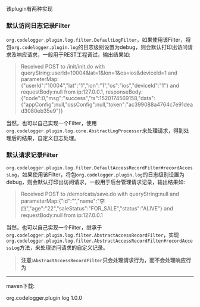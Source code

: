 该plugin有两种实现

### 默认访问日志记录Filter
`org.codelogger.plugin.log.filter.DefaultLogFilter`，如果使用该Filter，将包`org.codelogger.plugin.log`的日志级别设置为debug，则会默认打印出访问请求及响应请求，一般用于REST工程调试，输出结果如:

> Received POST to /init/init.do with queryString:userId=10004&lat=1&lon=1&os=ios&deviceId=1 and parameterMap:{"userId":"10004","lat":"1","lon":"1","os":"ios","deviceId":"1"} and requestBody:null from ip:127.0.0.1, responseBody:{"code":0,"msg":"success","ts":1520174569158,"data":{"appConfig":null,"ossConfig":null,"token":"ac399088a4764c7e91dead3080eb35e9"}}

当然，也可以自己实现一个Filter，使用`org.codelogger.plugin.log.core.AbstractLogProcessor`来处理请求，得到处理后的结果，自定义日志处理。

### 默认请求记录Filter
`org.codelogger.plugin.log.filter.DefaultAccessRecordFilter#recordAccessLog`，如果使用该Filter，将包`org.codelogger.plugin.log`的日志级别设置为debug，则会默认打印出访问请求，一般用于后台管理请求记录，输出结果如:

> Received POST to /demo/cats/save.do with queryString:null and parameterMap:{"id":"","name":"李四","age":"22","saleStatus":"FOR_SALE","status":"ALIVE"} and requestBody:null from ip:127.0.0.1 

当然，也可以自己实现一个Filter，继承于`org.codelogger.plugin.log.filter.AbstractAccessRecordFilter`，实现`org.codelogger.plugin.log.filter.AbstractAccessRecordFilter#recordAccessLog`方法，来处理访问请求的自定义记录。

> **注意:`AbstractAccessRecordFilter`只会处理请求行为，而不会处理响应行为**

---
maven下载:
> 
<dependency>
    <groupId>org.codelogger.plugin</groupId>
    <artifactId>log</artifactId>
    <version>1.0.0</version>
</dependency>
